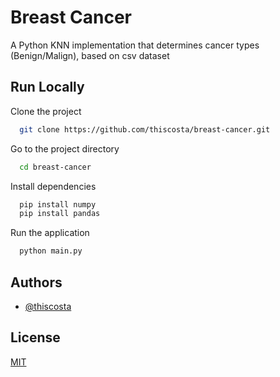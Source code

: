 
# Breast Cancer

A Python KNN implementation that determines cancer types (Benign/Malign), based on csv dataset


## Run Locally

Clone the project

```bash
  git clone https://github.com/thiscosta/breast-cancer.git
```

Go to the project directory

```bash
  cd breast-cancer
```

Install dependencies

```bash
  pip install numpy
  pip install pandas
```

Run the application

```bash
  python main.py
```

  
## Authors

- [@thiscosta](https://www.github.com/thiscosta)

  
## License

[MIT](https://choosealicense.com/licenses/mit/)